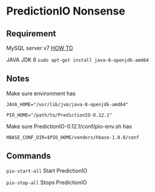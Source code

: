  # PredictionIO Nonsense
 
 ## Requirement

 MySQL server v7 [HOW TO](https://www.digitalocean.com/community/questions/completely-uninstall-mysql-server)
 
 JAVA JDK 8 `sudo apt-get install java-8-openjdk-amd64`
 
 
 ## Notes
 
 Make sure environment has 
 
 `JAVA_HOME="/usr/lib/jvm/java-8-openjdk-amd64"`

 `PIO_HOME="/path/to/PredictionIO-0.12.1"`

 Make sure PredictionIO-0.12.1/conf/pio-env.sh has
 
 `HBASE_CONF_DIR=$PIO_HOME/vendors/hbase-1.0.0/conf`
 
 
 ## Commands
 
 `pio-start-all` Start PredictionIO
 
 `pio-stop-all` Stops PredictionIO
